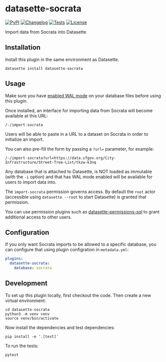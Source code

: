 # datasette-socrata

[![PyPI](https://img.shields.io/pypi/v/datasette-socrata.svg)](https://pypi.org/project/datasette-socrata/)
[![Changelog](https://img.shields.io/github/v/release/simonw/datasette-socrata?include_prereleases&label=changelog)](https://github.com/simonw/datasette-socrata/releases)
[![Tests](https://github.com/simonw/datasette-socrata/workflows/Test/badge.svg)](https://github.com/simonw/datasette-socrata/actions?query=workflow%3ATest)
[![License](https://img.shields.io/badge/license-Apache%202.0-blue.svg)](https://github.com/simonw/datasette-socrata/blob/main/LICENSE)

Import data from Socrata into Datasette

## Installation

Install this plugin in the same environment as Datasette.

    datasette install datasette-socrata

## Usage

Make sure you have [enabled WAL mode](https://til.simonwillison.net/sqlite/enabling-wal-mode) on your database files before using this plugin.

Once installed, an interface for importing data from Socrata will become available at this URL:

    /-/import-socrata

Users will be able to paste in a URL to a dataset on Socrata in order to initialize an import.

You can also pre-fill the form by passing a `?url=` parameter, for example:

    /-/import-socrata?url=https://data.sfgov.org/City-Infrastructure/Street-Tree-List/tkzw-k3nq

Any database that is attached to Datasette, is NOT loaded as immutable (with the `-i` option) and that has WAL mode enabled will be available for users to import data into.

The `import-socrata` permission governs access. By default the `root` actor (accessible using `datasette --root` to start Datasette) is granted that permission.

You can use permission plugins such as [datasette-permissions-sql](https://github.com/simonw/datasette-permissions-sql) to grant additional access to other users.

## Configuration

If you only want Socrata imports to be allowed to a specific database, you can configure that using plugin configration in `metadata.yml`:

```yaml
plugins:
  datasette-socrata:
    database: socrata
```

## Development

To set up this plugin locally, first checkout the code. Then create a new virtual environment:

    cd datasette-socrata
    python3 -m venv venv
    source venv/bin/activate

Now install the dependencies and test dependencies:

    pip install -e '.[test]'

To run the tests:

    pytest
